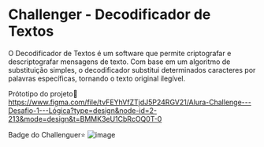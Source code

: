 # Challenger - Decodificador de Textos
O Decodificador de Textos é um software que permite criptografar e descriptografar mensagens de texto. Com base em um algoritmo de substituição simples, o decodificador substitui determinados caracteres por palavras específicas, tornando o texto original ilegível.

Prótotipo do projeto🎨
https://www.figma.com/file/tvFEYhVfZTjdJ5P24RGV21/Alura-Challenge---Desafio-1---Lógica?type=design&node-id=2-213&mode=design&t=BMMK3eU1CbRcOQ0T-0

Badge do Challenguer⭐
![image](https://github.com/GuilhermeSerafim/decodificador-de-textos/assets/129989701/6a15cde6-3032-46a3-9a92-269c523fd00e)
